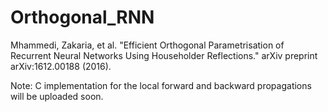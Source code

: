 # Orthogonal_RNN
Mhammedi, Zakaria, et al. "Efficient Orthogonal Parametrisation of Recurrent Neural Networks Using Householder Reflections." arXiv preprint arXiv:1612.00188 (2016).

Note: C implementation for the local forward and backward propagations will be uploaded soon.
